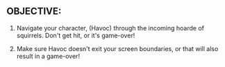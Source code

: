 OBJECTIVE:
------------------
1) Navigate your character, (Havoc) through the incoming hoarde of squirrels. Don't get hit, or it's game-over!

2) Make sure Havoc doesn't exit your screen boundaries, or that will also result in a game-over!
